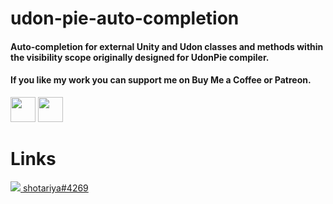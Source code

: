 udon-pie-auto-completion
===========
#### Auto-completion for external Unity and Udon classes and methods within the visibility scope originally designed for UdonPie compiler.

#### If you like my work you can support me on Buy Me a Coffee or Patreon.

[<img src="http://webgrimes.com/buymeacoffee.svg" height="40px">](https://www.buymeacoffee.com/shotariya)
[<img src="http://webgrimes.com/patreon.png" height="40px">](https://www.patreon.com/join/shotariya?)

Links
===========
[![](http://webgrimes.com/discord.svg) shotariya#4269](https://discordapp.com/users/275608234595713024)

